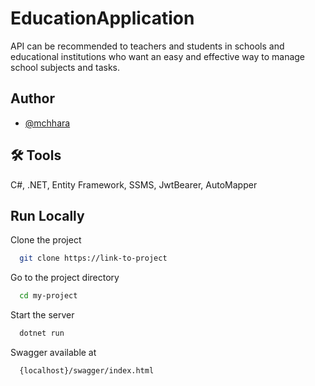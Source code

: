 # EducationApplication

API can be recommended to teachers and students in schools and educational institutions who want an easy and effective way to manage school subjects and tasks.


## Author
- [@mchhara](https://www.github.com/mchhara)



## 🛠 Tools
C#, .NET, Entity Framework, SSMS, JwtBearer, AutoMapper


## Run Locally

Clone the project

```bash
  git clone https://link-to-project
```

Go to the project directory

```bash
  cd my-project
```


Start the server

```bash
  dotnet run
```

Swagger available at
```
  {localhost}/swagger/index.html
```
